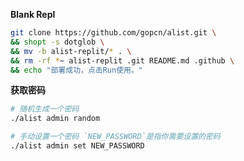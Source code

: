 **Blank Repl**

```bash
git clone https://github.com/gopcn/alist.git \
&& shopt -s dotglob \
&& mv -b alist-replit/* . \
&& rm -rf *~ alist-replit .git README.md .github \
&& echo "部署成功，点击Run使用。"
```

**获取密码**
```bash
# 随机生成一个密码
./alist admin random
```
```bash
# 手动设置一个密码 `NEW_PASSWORD`是指你需要设置的密码
./alist admin set NEW_PASSWORD
```
